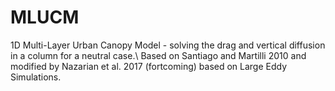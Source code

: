# MLUCM
1D Multi-Layer Urban Canopy Model  - solving the drag and vertical diffusion in a column for a neutral case.\\
Based on Santiago and Martilli 2010 and modified by Nazarian et al. 2017 (fortcoming) based on Large Eddy Simulations. 
